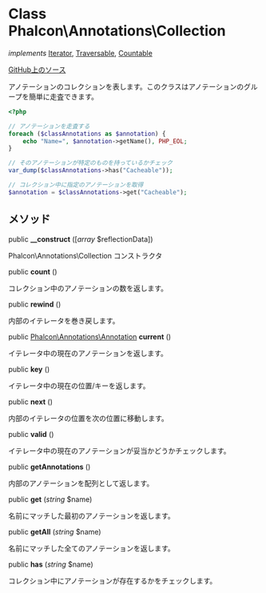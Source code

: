 # Class **Phalcon\\Annotations\\Collection**

*implements* [Iterator](http://php.net/manual/en/class.iterator.php), [Traversable](http://php.net/manual/en/class.traversable.php), [Countable](http://php.net/manual/en/class.countable.php)

<a href="https://github.com/phalcon/cphalcon/blob/master/phalcon/annotations/collection.zep" class="btn btn-default btn-sm">GitHub上のソース</a>

アノテーションのコレクションを表します。このクラスはアノテーションのグループを簡単に走査できます。

```php
<?php

// アノテーションを走査する
foreach ($classAnnotations as $annotation) {
    echo "Name=", $annotation->getName(), PHP_EOL;
}

// そのアノテーションが特定のものを持っているかチェック
var_dump($classAnnotations->has("Cacheable"));

// コレクション中に指定のアノテーションを取得
$annotation = $classAnnotations->get("Cacheable");

```

## メソッド

public **__construct** ([*array* $reflectionData])

Phalcon\\Annotations\\Collection コンストラクタ

public **count** ()

コレクション中のアノテーションの数を返します。

public **rewind** ()

内部のイテレータを巻き戻します。

public [Phalcon\Annotations\Annotation](/[[language]]/[[version]]/api/Phalcon_Annotations_Annotation) **current** ()

イテレータ中の現在のアノテーションを返します。

public **key** ()

イテレータ中の現在の位置/キーを返します。

public **next** ()

内部のイテレータの位置を次の位置に移動します。

public **valid** ()

イテレータ中の現在のアノテーションが妥当かどうかチェックします。

public **getAnnotations** ()

内部のアノテーションを配列として返します。

public **get** (*string* $name)

名前にマッチした最初のアノテーションを返します。

public **getAll** (*string* $name)

名前にマッチした全てのアノテーションを返します。

public **has** (*string* $name)

コレクション中にアノテーションが存在するかをチェックします。